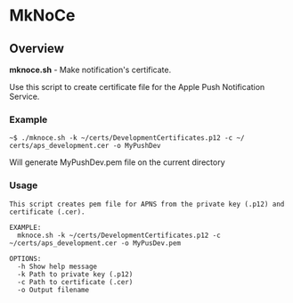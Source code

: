 # MkNoCe

## Overview

**mknoce.sh** - Make notification's certificate. 

Use this script to create certificate file for the Apple Push Notification Service.

### Example

	~$ ./mknoce.sh -k ~/certs/DevelopmentCertificates.p12 -c ~/	certs/aps_development.cer -o MyPushDev

Will generate MyPushDev.pem file on the current directory

### Usage

	This script creates pem file for APNS from the private key (.p12) and certificate (.cer).

	EXAMPLE:
	  mknoce.sh -k ~/certs/DevelopmentCertificates.p12 -c ~/certs/aps_development.cer -o MyPusDev.pem

	OPTIONS:
	  -h Show help message
	  -k Path to private key (.p12)
	  -c Path to certificate (.cer)
	  -o Output filename
